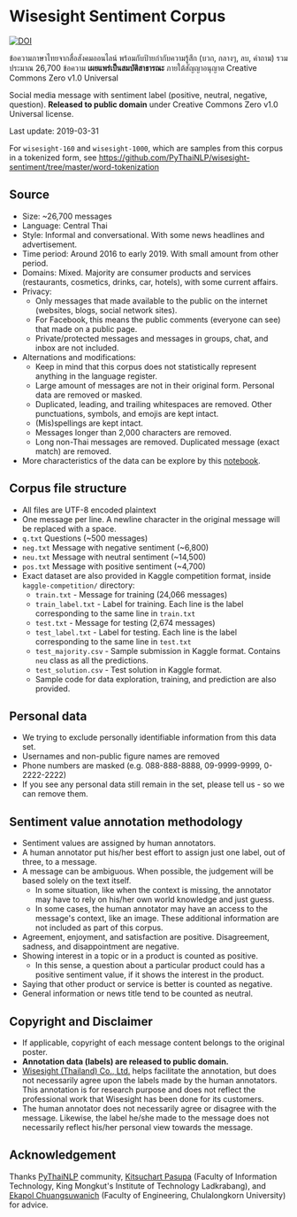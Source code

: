 # Wisesight Sentiment Corpus
[![DOI](https://zenodo.org/badge/174823035.svg)](https://zenodo.org/badge/latestdoi/174823035)


ข้อความภาษาไทยจากสื่อสังคมออนไลน์ พร้อมกับป้ายกำกับความรู้สึก (บวก, กลางๆ, ลบ, คำถาม) รวมประมาณ 26,700 ข้อความ **เผยแพร่เป็นสมบัติสาธารณะ** ภายใต้สัญญาอนุญาต Creative Commons Zero v1.0 Universal

Social media message with sentiment label (positive, neutral, negative, question). **Released to public domain** under Creative Commons Zero v1.0 Universal license.

Last update: 2019-03-31

For `wisesight-160` and `wisesight-1000`, which are samples from this corpus in a tokenized form,
see https://github.com/PyThaiNLP/wisesight-sentiment/tree/master/word-tokenization

## Source

- Size: ~26,700 messages
- Language: Central Thai
- Style: Informal and conversational. With some news headlines and advertisement.
- Time period: Around 2016 to early 2019. With small amount from other period.
- Domains: Mixed. Majority are consumer products and services (restaurants, cosmetics, drinks, car, hotels), with some current affairs.
- Privacy:
  - Only messages that made available to the public on the internet (websites, blogs, social network sites).
  - For Facebook, this means the public comments (everyone can see) that made on a public page.
  - Private/protected messages and messages in groups, chat, and inbox are not included.
- Alternations and modifications:
  - Keep in mind that this corpus does not statistically represent anything in the language register.
  - Large amount of messages are not in their original form. Personal data are removed or masked.
  - Duplicated, leading, and trailing whitespaces are removed. Other punctuations, symbols, and emojis are kept intact.
  - (Mis)spellings are kept intact.
  - Messages longer than 2,000 characters are removed.
  - Long non-Thai messages are removed. Duplicated message (exact match) are removed.
- More characteristics of the data can be explore by this [notebook](https://github.com/PyThaiNLP/wisesight-sentiment/blob/master/exploration.ipynb).

## Corpus file structure

- All files are UTF-8 encoded plaintext
- One message per line. A newline character in the original message will be replaced with a space.
- `q.txt` Questions (~500 messages)
- `neg.txt` Message with negative sentiment (~6,800)
- `neu.txt` Message with neutral sentiment (~14,500)
- `pos.txt` Message with positive sentiment (~4,700)
- Exact dataset are also provided in Kaggle competition format, inside `kaggle-competition/` directory:
  - `train.txt` - Message for training (24,066 messages)
  - `train_label.txt` - Label for training. Each line is the label corresponding to the same line in `train.txt`
  - `test.txt` - Message for testing (2,674 messages)
  - `test_label.txt` - Label for testing. Each line is the label corresponding to the same line in `test.txt`
  - `test_majority.csv` - Sample submission in Kaggle format. Contains `neu` class as all the predictions.
  - `test_solution.csv` - Test solution in Kaggle format.
  - Sample code for data exploration, training, and prediction are also provided.


## Personal data

- We trying to exclude personally identifiable information from this data set.
- Usernames and non-public figure names are removed
- Phone numbers are masked (e.g. 088-888-8888, 09-9999-9999, 0-2222-2222)
- If you see any personal data still remain in the set, please tell us - so we can remove them.


## Sentiment value annotation methodology

- Sentiment values are assigned by human annotators.
- A human annotator put his/her best effort to assign just one label, out of three, to a message.
- A message can be ambiguous. When possible, the judgement will be based solely on the text itself.
  - In some situation, like when the context is missing, the annotator may have to rely on his/her own world knowledge and just guess.
  - In some cases, the human annotator may have an access to the message's context, like an image. These additional information are not included as part of this corpus.
- Agreement, enjoyment, and satisfaction are positive. Disagreement, sadness, and disappointment are negative.
- Showing interest in a topic or in a product is counted as positive.
  - In this sense, a question about a particular product could has a positive sentiment value, if it shows the interest in the product.
- Saying that other product or service is better is counted as negative.
- General information or news title tend to be counted as neutral.


## Copyright and Disclaimer
- If applicable, copyright of each message content belongs to the original poster.
- **Annotation data (labels) are released to public domain.**
- [Wisesight (Thailand) Co., Ltd.](https://github.com/thothmedia/) helps facilitate the annotation, but does not necessarily agree upon the labels made by the human annotators. This annotation is for research purpose and does not reflect the professional work that Wisesight has been done for its customers.
- The human annotator does not necessarily agree or disagree with the message. Likewise, the label he/she made to the message does not necessarily reflect his/her personal view towards the message.


## Acknowledgement

Thanks [PyThaiNLP](https://github.com/PyThaiNLP/pythainlp) community, [Kitsuchart Pasupa](http://www.it.kmitl.ac.th/~kitsuchart/) (Faculty of Information Technology, King Mongkut's Institute of Technology Ladkrabang), and [Ekapol Chuangsuwanich](https://www.cp.eng.chula.ac.th/en/about/faculty/ekapolc/) (Faculty of Engineering, Chulalongkorn University) for advice.
